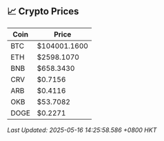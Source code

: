 ## 📈 Crypto Prices

| Coin | Price |
| ---- | ----- |
| BTC | $104001.1600 |
| ETH | $2598.1070 |
| BNB | $658.3430 |
| CRV | $0.7156 |
| ARB | $0.4116 |
| OKB | $53.7082 |
| DOGE | $0.2271 |

_Last Updated: 2025-05-16 14:25:58.586 +0800 HKT_